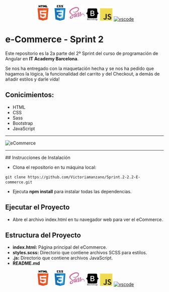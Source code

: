 <p align="center"><a href="#" target="_blank" rel="noreferrer"><img src="https://raw.githubusercontent.com/devicons/devicon/master/icons/html5/html5-original-wordmark.svg" alt="html5" width="50" height="50"/></a>
<a href="#" target="_blank" rel="noreferrer"><img src="https://raw.githubusercontent.com/devicons/devicon/master/icons/css3/css3-original-wordmark.svg" alt="css3" width="50" height="50"/></a>
<a href="#" target="_blank" rel="noreferrer"><img src="https://raw.githubusercontent.com/devicons/devicon/master/icons/sass/sass-original.svg" alt="sass" width="50" height="50"/></a>
<a href="#" target="_blank" rel="noreferrer"><img src="https://raw.githubusercontent.com/devicons/devicon/master/icons/bootstrap/bootstrap-plain-wordmark.svg" alt="bootstrap" width="40" height="40"/></a>
<a href="#" target="_blank" rel="noreferrer"><img src="https://raw.githubusercontent.com/devicons/devicon/master/icons/javascript/javascript-original.svg" alt="javascript" width="40" height="40"/></a>
<a href="#" target="_blank" rel="noreferrer"><img src="https://www.vectorlogo.zone/logos/visualstudio_code/visualstudio_code-icon.svg" alt="vscode" width="40" height="40"/></a>

#  e-Commerce - Sprint 2 

Este repositorio es la 2a parte del 2º Sprint del curso de programación de Angular en **IT Academy Barcelona**.

Se nos ha entregado con la maquetación hecha y se nos ha pedido que hagamos la lógica, la funcionalidad del carrito y del Checkout,
a demás de añadir estilos y darle vida!

 ## Conicimientos: 
-  HTML
-  CSS
-  Sass
-  Bootstrap
-  JavaScript
<hr>


![eCommerce](https://github.com/Victoriamanzano/Sprint.2-2.2-E-commerce/assets/141257786/f1530a45-d464-4d2c-bea0-6cbb90ecc0e1)


<hr>
## Instrucciones de Instalación

- Clona el repositorio en tu máquina local:
```
git clone https://github.com/Victoriamanzano/Sprint.2-2.2-E-commerce.git
````
- Ejecuta **npm install** para instalar todas las dependencias.
  
## Ejecutar el Proyecto
- Abre el archivo index.html en tu navegador web para ver el eCommerce.

  
## Estructura del Proyecto
- **index.html:** Página principal del eCommerce.
- **styles.scss:** Directorio que contiene archivos SCSS para estilos.
- **.js:** Directorio que contiene archivos JavaScript.
- **README.md**

<p align="center"><a href="#" target="_blank" rel="noreferrer"><img src="https://raw.githubusercontent.com/devicons/devicon/master/icons/html5/html5-original-wordmark.svg" alt="html5" width="50" height="50"/></a>
<a href="#" target="_blank" rel="noreferrer"><img src="https://raw.githubusercontent.com/devicons/devicon/master/icons/css3/css3-original-wordmark.svg" alt="css3" width="50" height="50"/></a>
<a href="#" target="_blank" rel="noreferrer"><img src="https://raw.githubusercontent.com/devicons/devicon/master/icons/sass/sass-original.svg" alt="sass" width="50" height="50"/></a>
<a href="#" target="_blank" rel="noreferrer"><img src="https://raw.githubusercontent.com/devicons/devicon/master/icons/bootstrap/bootstrap-plain-wordmark.svg" alt="bootstrap" width="40" height="40"/></a>
<a href="#" target="_blank" rel="noreferrer"><img src="https://raw.githubusercontent.com/devicons/devicon/master/icons/javascript/javascript-original.svg" alt="javascript" width="40" height="40"/></a>
  <a href="#" target="_blank" rel="noreferrer"><img src="https://www.vectorlogo.zone/logos/visualstudio_code/visualstudio_code-icon.svg" alt="vscode" width="40" height="40"/></a>
